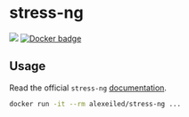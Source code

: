 # stress-ng

[![](https://badge.imagelayers.io/alexeiled/stress-ng:latest.svg)](https://imagelayers.io/?images=alexeiled/stress-ng:latest) [![Docker badge](https://img.shields.io/docker/pulls/alexeiled/stress-ng.svg)](https://hub.docker.com/r/alexeiled/stress-ng/)


## Usage

Read the official `stress-ng` [documentation](http://kernel.ubuntu.com/~cking/stress-ng/).

```sh
docker run -it --rm alexeiled/stress-ng ...
```